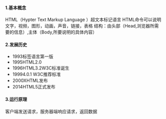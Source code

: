 #### 1.基本概念
HTML（Hypter Text Markup Language ）超文本标记语言
HTML命令可以说明文字，视频，图形，动画，声音，链接，表格
结构：由头部（Head,浏览器所需要的信息）,主体（Body,所要说明的具体内容）

#### 2.发展历史
- 1993标签语言第一版
- 1995HTML2.0
- 1996HTML3.2W3C标准诞生
- 19994.0.1 W3C推荐标准
- 2000XHTML发布
- 2014HTML5正式发布

#### 3.运行原理
客户端发送请求，服务器端响应请求，返回数据